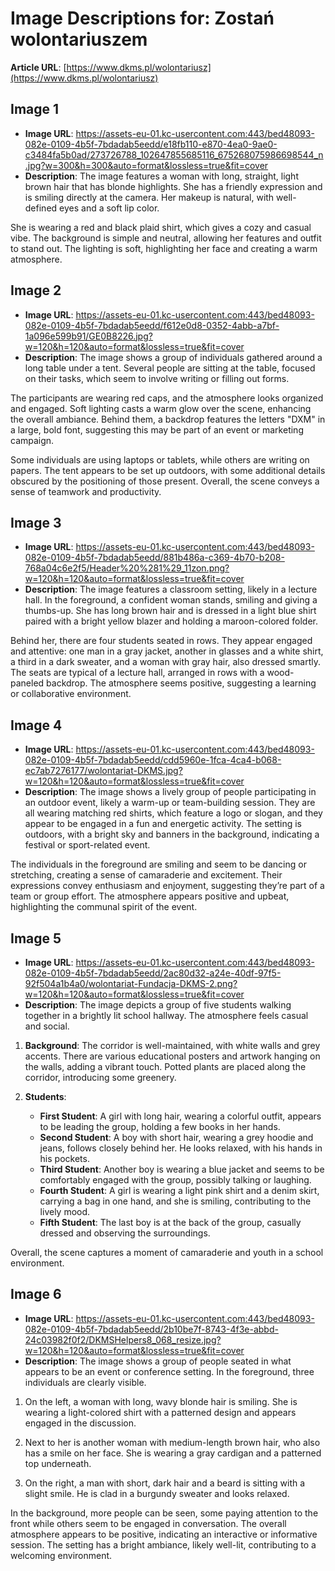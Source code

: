 # Image Descriptions for: Zostań wolontariuszem

**Article URL**: [https://www.dkms.pl/wolontariusz](https://www.dkms.pl/wolontariusz)

## Image 1
- **Image URL**: https://assets-eu-01.kc-usercontent.com:443/bed48093-082e-0109-4b5f-7bdadab5eedd/e18fb110-e870-4ea0-9ae0-c3484fa5b0ad/273726788_102647855685116_675268075986698544_n.jpg?w=300&h=300&auto=format&lossless=true&fit=cover
- **Description**: The image features a woman with long, straight, light brown hair that has blonde highlights. She has a friendly expression and is smiling directly at the camera. Her makeup is natural, with well-defined eyes and a soft lip color. 

She is wearing a red and black plaid shirt, which gives a cozy and casual vibe. The background is simple and neutral, allowing her features and outfit to stand out. The lighting is soft, highlighting her face and creating a warm atmosphere.

## Image 2
- **Image URL**: https://assets-eu-01.kc-usercontent.com:443/bed48093-082e-0109-4b5f-7bdadab5eedd/f612e0d8-0352-4abb-a7bf-1a096e599b91/GE0B8226.jpg?w=120&h=120&auto=format&lossless=true&fit=cover
- **Description**: The image shows a group of individuals gathered around a long table under a tent. Several people are sitting at the table, focused on their tasks, which seem to involve writing or filling out forms. 

The participants are wearing red caps, and the atmosphere looks organized and engaged. Soft lighting casts a warm glow over the scene, enhancing the overall ambiance. Behind them, a backdrop features the letters "DXM" in a large, bold font, suggesting this may be part of an event or marketing campaign. 

Some individuals are using laptops or tablets, while others are writing on papers. The tent appears to be set up outdoors, with some additional details obscured by the positioning of those present. Overall, the scene conveys a sense of teamwork and productivity.

## Image 3
- **Image URL**: https://assets-eu-01.kc-usercontent.com:443/bed48093-082e-0109-4b5f-7bdadab5eedd/881b486a-c369-4b70-b208-768a04c6e2f5/Header%20%281%29_11zon.png?w=120&h=120&auto=format&lossless=true&fit=cover
- **Description**: The image features a classroom setting, likely in a lecture hall. In the foreground, a confident woman stands, smiling and giving a thumbs-up. She has long brown hair and is dressed in a light blue shirt paired with a bright yellow blazer and holding a maroon-colored folder. 

Behind her, there are four students seated in rows. They appear engaged and attentive: one man in a gray jacket, another in glasses and a white shirt, a third in a dark sweater, and a woman with gray hair, also dressed smartly. The seats are typical of a lecture hall, arranged in rows with a wood-paneled backdrop. The atmosphere seems positive, suggesting a learning or collaborative environment.

## Image 4
- **Image URL**: https://assets-eu-01.kc-usercontent.com:443/bed48093-082e-0109-4b5f-7bdadab5eedd/cdd5960e-1fca-4ca4-b068-ec7ab7276177/wolontariat-DKMS.jpg?w=120&h=120&auto=format&lossless=true&fit=cover
- **Description**: The image shows a lively group of people participating in an outdoor event, likely a warm-up or team-building session. They are all wearing matching red shirts, which feature a logo or slogan, and they appear to be engaged in a fun and energetic activity. The setting is outdoors, with a bright sky and banners in the background, indicating a festival or sport-related event. 

The individuals in the foreground are smiling and seem to be dancing or stretching, creating a sense of camaraderie and excitement. Their expressions convey enthusiasm and enjoyment, suggesting they’re part of a team or group effort. The atmosphere appears positive and upbeat, highlighting the communal spirit of the event.

## Image 5
- **Image URL**: https://assets-eu-01.kc-usercontent.com:443/bed48093-082e-0109-4b5f-7bdadab5eedd/2ac80d32-a24e-40df-97f5-92f504a1b4a0/wolontariat-Fundacja-DKMS-2.png?w=120&h=120&auto=format&lossless=true&fit=cover
- **Description**: The image depicts a group of five students walking together in a brightly lit school hallway. The atmosphere feels casual and social. 

1. **Background**: The corridor is well-maintained, with white walls and grey accents. There are various educational posters and artwork hanging on the walls, adding a vibrant touch. Potted plants are placed along the corridor, introducing some greenery.

2. **Students**:
   - **First Student**: A girl with long hair, wearing a colorful outfit, appears to be leading the group, holding a few books in her hands.
   - **Second Student**: A boy with short hair, wearing a grey hoodie and jeans, follows closely behind her. He looks relaxed, with his hands in his pockets.
   - **Third Student**: Another boy is wearing a blue jacket and seems to be comfortably engaged with the group, possibly talking or laughing.
   - **Fourth Student**: A girl is wearing a light pink shirt and a denim skirt, carrying a bag in one hand, and she is smiling, contributing to the lively mood.
   - **Fifth Student**: The last boy is at the back of the group, casually dressed and observing the surroundings.

Overall, the scene captures a moment of camaraderie and youth in a school environment.

## Image 6
- **Image URL**: https://assets-eu-01.kc-usercontent.com:443/bed48093-082e-0109-4b5f-7bdadab5eedd/2b10be7f-8743-4f3e-abbd-24c03982f0f2/DKMSHelpers8_068_resize.jpg?w=120&h=120&auto=format&lossless=true&fit=cover
- **Description**: The image shows a group of people seated in what appears to be an event or conference setting. In the foreground, three individuals are clearly visible. 

1. On the left, a woman with long, wavy blonde hair is smiling. She is wearing a light-colored shirt with a patterned design and appears engaged in the discussion.
   
2. Next to her is another woman with medium-length brown hair, who also has a smile on her face. She is wearing a gray cardigan and a patterned top underneath. 

3. On the right, a man with short, dark hair and a beard is sitting with a slight smile. He is clad in a burgundy sweater and looks relaxed.

In the background, more people can be seen, some paying attention to the front while others seem to be engaged in conversation. The overall atmosphere appears to be positive, indicating an interactive or informative session. The setting has a bright ambiance, likely well-lit, contributing to a welcoming environment.

